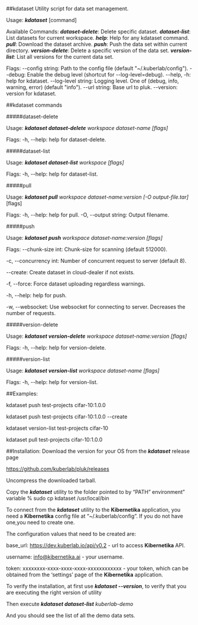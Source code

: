 ##kdataset 
Utility script for data set management.

Usage: ***kdataset*** [command]

Available Commands:
  ***dataset-delete***:	Delete specific dataset.
  ***dataset-list***:		List datasets for current workspace.
  ***help***:			Help for any kdataset command.
  ***pull***:			Download the dataset archive.
  ***push***:			Push the data set within current directory.
  ***version-delete***:	Delete a specific version of the data set.
  ***version-list***:		List all versions for the current data set.

Flags:
      --config string:	Path to the config file (default "~/.kuberlab/config").
      --debug:		Enable the debug level (shortcut for --log-level=debug).
      --help, -h:		help for kdataset.
      --log-level string:	Logging level. One of (debug, info, warning, error) (default "info").
      --url string:		Base url to pluk.
      --version:		version for kdataset.

##kdataset commands

#####dataset-delete

Usage: ***kdataset dataset-delete*** <i>workspace dataset-name [flags]</i>

Flags:
  -h, --help:	help for dataset-delete.

#####dataset-list

Usage: ***kdataset dataset-list*** <i>workspace [flags]</i>

Flags:
  -h, --help:	help for dataset-list.

#####pull

Usage: ***kdataset pull*** <i>workspace dataset-name:version [-O output-file.tar]</i> [flags]

Flags:
  -h, --help:		help for pull.
  -O, --output string:	Output filename.

#####push

Usage: ***kdataset push*** <i>workspace dataset-name:version [flags]</i>

Flags:
  --chunk-size int:	Chunk-size for scanning (default 512000).

  -c, --concurrency int:	Number of concurrent request to server (default 8).

  --create:		Create dataset in cloud-dealer if not exists.

  -f,  --force:		Force dataset uploading regardless warnings.

  -h, --help:		help for push.

  -w, --websocket:	Use websocket for connecting to server. Decreases the number of 
requests.

#####version-delete

Usage: ***kdataset version-delete*** <i>workspace dataset-name:version [flags]</i>

Flags:
  -h, --help:	help for version-delete.

#####version-list

Usage: ***kdataset version-list*** <i>workspace dataset-name [flags]</i>

Flags:
  -h, --help:	help for version-list.

##Examples:

kdataset push test-projects cifar-10:1.0.0

kdataset push test-projects cifar-10:1.0.0 --create

kdataset version-list test-projects cifar-10

kdataset pull test-projects cifar-10:1.0.0

##Installation:
Download the version for your OS from the ***kdataset*** release page

https://github.com/kuberlab/pluk/releases 

Uncompress the downloaded tarball.

Copy the ***kdataset*** utility to the folder pointed to by “PATH” environment” variable 
% sudo cp kdataset /usr/local/bin

To connect from the ***kdataset*** utility to the **Kibernetika** application, you need a **Kibernetika** config file at “~/.kuberlab/config”. If you do not have one,you need to create one.

The configuration values that need to be created are:

base_url: 	https://dev.kuberlab.io/api/v0.2 - url to access **Kibernetika** API.

username: 	info@kibernetika.ai - your username.

token: 		xxxxxxxx-xxxx-xxxx-xxxx-xxxxxxxxxxxx - your token, which can be 
obtained from the ‘settings’ page of the **Kibernetika** application.

To verify the installation, at first use
***kdataset --version***, to verify that you are executing the right version of utility

Then execute
***kdataset dataset-list*** <i>kuberlab-demo</i>

And you should see the list of all the demo data sets.


